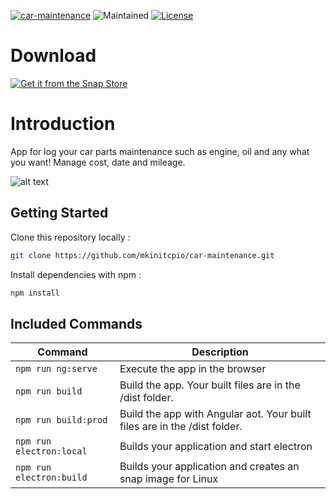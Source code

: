 [![car-maintenance](https://snapcraft.io/car-maintenance/badge.svg)](https://snapcraft.io/car-maintenance)
![Maintained][maintained-badge]
[![License](http://img.shields.io/badge/Licence-MIT-brightgreen.svg)](LICENSE.md)

# Download

[![Get it from the Snap Store](https://snapcraft.io/static/images/badges/en/snap-store-black.svg)](https://snapcraft.io/car-maintenance)

# Introduction

App for log your car parts maintenance such as engine, oil and any what you want! Manage cost, date and mileage.

![alt text](https://sun9-9.userapi.com/impg/Wcw_ZvqwpxWRA4PSNcO17AcAo6F1u7D4MUm1hQ/SW6YEBlp_BI.jpg?size=1850x1055&quality=96&proxy=1&sign=6c0f6488e629d78e4c46b60a52339a37&type=album)

## Getting Started

Clone this repository locally :

``` bash
git clone https://github.com/mkinitcpio/car-maintenance.git
```

Install dependencies with npm :

``` bash
npm install
```

## Included Commands

|Command|Description|
|--|--|
|`npm run ng:serve`| Execute the app in the browser |
|`npm run build`| Build the app. Your built files are in the /dist folder. |
|`npm run build:prod`| Build the app with Angular aot. Your built files are in the /dist folder. |
|`npm run electron:local`| Builds your application and start electron
|`npm run electron:build`| Builds your application and creates an snap image for Linux |


[build-badge]: https://travis-ci.org/maximegris/angular-electron.svg?branch=master&style=style=flat-square
[build]: https://travis-ci.org/maximegris/angular-electron
[license-badge]: https://img.shields.io/badge/license-Apache2-blue.svg?style=style=flat-square
[license]: https://github.com/maximegris/angular-electron/blob/master/LICENSE.md
[prs-badge]: https://img.shields.io/badge/PRs-welcome-brightgreen.svg?style=flat-square
[prs]: http://makeapullrequest.com
[github-watch-badge]: https://img.shields.io/github/watchers/maximegris/angular-electron.svg?style=social
[github-watch]: https://github.com/maximegris/angular-electron/watchers
[github-star-badge]: https://img.shields.io/github/stars/maximegris/angular-electron.svg?style=social
[github-star]: https://github.com/maximegris/angular-electron/stargazers
[twitter]: https://twitter.com/intent/tweet?text=Check%20out%20angular-electron!%20https://github.com/maximegris/angular-electron%20%F0%9F%91%8D
[twitter-badge]: https://img.shields.io/twitter/url/https/github.com/maximegris/angular-electron.svg?style=social
[maintained-badge]: https://img.shields.io/badge/maintained-yes-brightgreen
